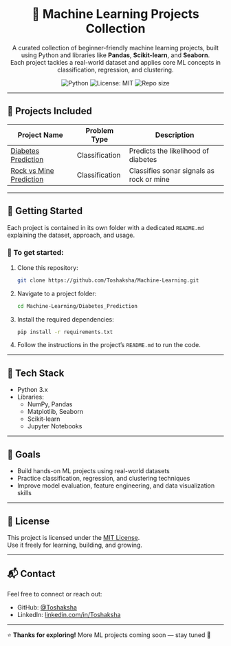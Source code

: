 <h1 align="center">🤖 Machine Learning Projects Collection</h1>

<p align="center">
A curated collection of beginner-friendly machine learning projects, built using Python and libraries like <strong>Pandas</strong>, <strong>Scikit-learn</strong>, and <strong>Seaborn</strong>.<br/>
Each project tackles a real-world dataset and applies core ML concepts in classification, regression, and clustering.
</p>

<p align="center">
  <img src="https://img.shields.io/badge/Python-3.x-blue?logo=python" alt="Python" />
  <img src="https://img.shields.io/badge/License-MIT-green.svg" alt="License: MIT" />
  <img src="https://img.shields.io/github/repo-size/Toshaksha/Machine-Learning" alt="Repo size" />
</p>

---

## 📁 Projects Included

| Project Name                                                     | Problem Type       | Description                                              |
|------------------------------------------------------------------|--------------------|----------------------------------------------------------|
| [Diabetes Prediction](./Diabetes_Prediction)                     | Classification     | Predicts the likelihood of diabetes                      |
| [Rock vs Mine Prediction](./Rock_vs_Mine_Prediction)             | Classification     | Classifies sonar signals as rock or mine                 |

---

## 🚀 Getting Started

Each project is contained in its own folder with a dedicated `README.md` explaining the dataset, approach, and usage.

### 🔧 To get started:

1. Clone this repository:
    ```bash
    git clone https://github.com/Toshaksha/Machine-Learning.git
    ```

2. Navigate to a project folder:
    ```bash
    cd Machine-Learning/Diabetes_Prediction
    ```
3. Install the required dependencies:

    ```bash
    pip install -r requirements.txt
   ```

4. Follow the instructions in the project’s `README.md` to run the code.

---

## 🧰 Tech Stack

- Python 3.x
- Libraries:
  - NumPy, Pandas
  - Matplotlib, Seaborn
  - Scikit-learn
  - Jupyter Notebooks

---

## 🎯 Goals

- Build hands-on ML projects using real-world datasets
- Practice classification, regression, and clustering techniques
- Improve model evaluation, feature engineering, and data visualization skills

---


## 📜 License

This project is licensed under the [MIT License](LICENSE).  
Use it freely for learning, building, and growing.

---

## 📬 Contact

Feel free to connect or reach out:

- GitHub: [@Toshaksha](https://github.com/Toshaksha)  
- LinkedIn: [linkedin.com/in/Toshaksha](https://linkedin.com/in/Toshaksha)

---

⭐ **Thanks for exploring!** More ML projects coming soon — stay tuned 🚀

